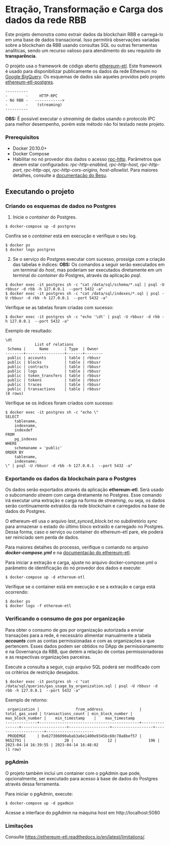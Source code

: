 # Etração, Transformação e Carga dos dados da rede RBB
Este projeto demonstra como extrair dados da blockchain RBB e carregá-lo em uma base de dados transacional. Isso permitirá observações variadas sobre a blockchain da RBB usando consultas SQL ou outras ferramentas analíticas, sendo um recurso valioso para atendimento do seu requisito de **transparência**.

O projeto usa o framework de código aberto [ethereum-etl](https://github.com/blockchain-etl/ethereum-etl). Este framework é usado para disponibilizar publicamente os dados da rede Ethereum no [Google BigQuery](https://goo.gl/oY5BCQ). Os esquemas de dados são aqueles providos pelo projeto [ethereum-etl-postgres](https://github.com/blockchain-etl/ethereum-etl-postgres).

    ----------   
    -        -     HTTP-RPC
    - Nó RBB -   ------------>
    -        -    (streaming)
    ---------- 

**OBS:** É  possível executar o *streaming* de dados usando o protocolo IPC para melhor desempenho, porém este método não foi testado neste projeto.

### Prerequisitos
- Docker 20.10.0+
- Docker Compose
- Habilitar no nó provedor dos dados o acesso [rpc-http](https://besu.hyperledger.org/stable/public-networks/how-to/use-besu-api/json-rpc#http). Parâmetros que devem estar configurados: *rpc-http-enabled, rpc-http-host, rpc-http-port, rpc-http-api, rpc-http-cors-origins, host-allowlist*. Para maiores detalhes, consulte a [documentação do Besu](https://besu.hyperledger.org/stable/public-networks/reference/cli/options).

## Executando o projeto

### Criando os esquemas de dados no Postgres
1. Inicie o *container* do Postgres. 
```
$ docker-compose up -d postgres
```

Confira se o *container* está em execução e verifique o seu log.
```
$ docker ps
$ docker logs postgres
```

2. Se o serviço do Postgres executar com sucesso, prossiga com a criação das tabelas e índices:
**OBS:** Os comandos a seguir serão executados em um terminal do *host*, mas poderiam ser executados diretamente em um terminal do *container* do Postgres, através da aplicação *psql*.
```
$ docker exec -it postgres sh -c "cat /data/sql/schema/*.sql | psql -U rbbusr -d rbb -h 127.0.0.1  --port 5432 -a"
$ docker exec -it postgres sh -c "cat /data/sql/indexes/*.sql | psql -U rbbusr -d rbb -h 127.0.0.1  --port 5432 -a"
```

Verifique se as tabelas foram criadas com sucesso:
```
$ docker exec -it postgres sh -c "echo '\dt' | psql -U rbbusr -d rbb -h 127.0.0.1  --port 5432 -a"
```
Exemplo de resultado:
```
\dt
             List of relations
 Schema |      Name       | Type  | Owner  
--------+-----------------+-------+--------
 public | accounts        | table | rbbusr
 public | blocks          | table | rbbusr
 public | contracts       | table | rbbusr
 public | logs            | table | rbbusr
 public | token_transfers | table | rbbusr
 public | tokens          | table | rbbusr
 public | traces          | table | rbbusr
 public | transactions    | table | rbbusr
(8 rows)
```

Verifique se os índices foram criados com sucesso:
```
$ docker exec -it postgres sh -c "echo \"
SELECT
    tablename,
    indexname,
    indexdef
FROM
    pg_indexes
WHERE
    schemaname = 'public'
ORDER BY
    tablename,
    indexname;
\" | psql -U rbbusr -d rbb -h 127.0.0.1  --port 5432 -a"
```

### Exportando os dados da blockchain para o Postgres
Os dados serão exportados através da aplicação **ethereum-etl**. Será usado o subcomando *stream* com carga diretamente no Postgres. Esse comando irá executar uma extração e carga na forma de *streaming*, ou seja, os dados serão continuamente extraídos da rede blockchain e carregados na base de dados do Postgres. 

O ethereum-etl usa o arquivo *last_synced_block.txt* no subdiretório *sync* para armazenar o estado do último bloco extraído e carregado no Postgres. Dessa forma, caso o serviço ou container do ethereum-etl pare, ele poderá ser reiniciado sem perda de dados.

Para maiores detalhes do processo, verifique o comando no arquivo ***docker-compose.yml*** e na [documentação do ethereum-etl](https://github.com/blockchain-etl/ethereum-etl/blob/develop/docs/commands.md#stream).

Para iniciar a extração e carga, ajuste no arquivo docker-compose.yml o parâmetro de identificação do nó provedor dos dados e execute:
```
$ docker-compose up -d ethereum-etl
```

Verifique se o container está em execução e se a extração e carga está ocorrendo:
```
$ docker ps
$ docker logs -f ethereum-etl
```

### Verificando o consumo de *gas* por organização
Para obter o consumo de *gas* por organização autorizada a enviar transações para a rede, é necessário alimentar manualmente a tabela ***accounts*** com as contas permissionadas e com as organizações a que pertencem. Esses dados podem ser obtidos no DApp de permissionamento e na Governança da RBB, que detém a relação de contas permissionadoras e as respectivas organizações parceiras.

Execute a consulta a seguir, cujo arquivo SQL poderá ser modificado com os critérios de restrição desejados.
```
$ docker exec -it postgres sh -c "cat /data/sql/queries/gas_usage_by_organization.sql | psql -U rbbusr -d rbb -h 127.0.0.1  --port 5432 -a"
```

Exemplo de retorno:
```
 organization |                from_address                | total_gas_used | transactions_count | min_block_number | max_block_number |    min_timestamp    |    max_timestamp    
--------------+--------------------------------------------+----------------+--------------------+------------------+------------------+---------------------+---------------------
 PRODEMGE     | 0x627306090abab3a6e1400e9345bc60c78a8bef57 |        9652791 |                 20 |               12 |              196 | 2023-04-14 16:39:55 | 2023-04-14 16:48:02
(1 row)
```

### pgAdmin
O projeto também inclui um container com o pgAdmin que pode, opcionalmente, ser executado para acesso à base de dados do Postgres através dessa ferramenta.

Para iniciar o pgAdmin, execute:
```
$ docker-compose up -d pgadmin
```

Acesse a interface do pgAdmin na máquina *host* em http://localhost:5080

### Limitações
Consulte <https://ethereum-etl.readthedocs.io/en/latest/limitations/>.